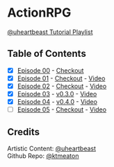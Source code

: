# ActionRPG

[@uheartbeast Tutorial Playlist](https://www.youtube.com/watch?v=mAbG8Oi-SvQ&list=PL9FzW-m48fn2SlrW0KoLT4n5egNdX-W9a&ab_channel=HeartBeast)
## Table of Contents

- [x] [Episode 00](https://github.com/ktmeaton/ActionRPG/blob/master/README.md) - [Checkout](https://github.com/ktmeaton/ActionRPG/tree/a58299c5160)
- [x] [Episode 01](https://github.com/ktmeaton/ActionRPG/blob/master/docs/Episode_1.md) - [Checkout](https://github.com/ktmeaton/ActionRPG/tree/v0.1.0) - [Video](https://www.youtube.com/watch?v=mAbG8Oi-SvQ&ab_channel=HeartBeast)
- [x] [Episode 02](https://github.com/ktmeaton/ActionRPG/blob/master/docs/Episode_2.md) - [Checkout](https://github.com/ktmeaton/ActionRPG/tree/v0.2.0) - [Video](https://www.youtube.com/watch?v=EQA9MJ5_TxU)
- [x] [Episode 03](https://github.com/ktmeaton/ActionRPG/blob/master/docs/Episode_3.md) - [v0.3.0](https://github.com/ktmeaton/ActionRPG/tree/v0.3.0) - [Video](https://www.youtube.com/watch?v=TQKXU7iSWUU)
- [x] [Episode 04](https://github.com/ktmeaton/ActionRPG/blob/master/docs/Episode_4.md) - [v0.4.0](https://github.com/ktmeaton/ActionRPG/tree/v0.4.0) - [Video](https://www.youtube.com/watch?v=UfKMgHbaGow)
- [ ] [Episode 05](https://github.com/ktmeaton/ActionRPG/blob/master/docs/Episode_5.md) - [Checkout](https://github.com/ktmeaton/ActionRPG/tree/v0.5.0) - [Video](https://www.youtube.com/watch?v=wX145eoLFSM)

## Credits

Artistic Content: [@uheartbeast](https://github.com/uheartbeast)  
Github Repo: [@ktmeaton](https://github.com/ktmeaton)
